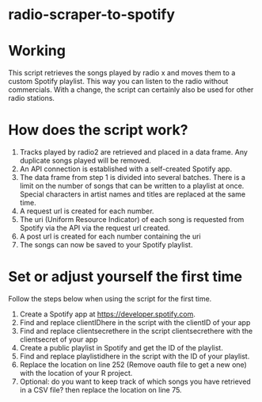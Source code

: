# radio-scraper-to-spotify

# Working #
This script retrieves the songs played by radio x and moves them to a custom Spotify playlist. This way you can listen to the radio without commercials. 
With a change, the script can certainly also be used for other radio stations.
#

# How does the script work? #
1. Tracks played by radio2 are retrieved and placed in a data frame. Any duplicate songs played will be removed.
2. An API connection is established with a self-created Spotify app.
3. The data frame from step 1 is divided into several batches. There is a limit on the number of songs that can be written to a playlist at once. Special characters in artist names and titles are replaced at the same time.
4. A request url is created for each number.
5. The uri (Uniform Resource Indicator) of each song is requested from Spotify via the API via the request url created.
6. A post url is created for each number containing the uri
7. The songs can now be saved to your Spotify playlist.

# Set or adjust yourself the first time #
Follow the steps below when using the script for the first time.
1. Create a Spotify app at https://developer.spotify.com.
2. Find and replace clientIDhere in the script with the clientID of your app
3. Find and replace clientsecrethere in the script clientsecrethere with the clientsecret of your app
4. Create a public playlist in Spotify and get the ID of the playlist.
5. Find and replace playlistidhere in the script with the ID of your playlist.
6. Replace the location on line 252 (Remove oauth file to get a new one) with the location of your R project.
7. Optional: do you want to keep track of which songs you have retrieved in a CSV file? then replace the location on line 75.
